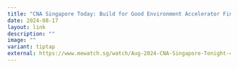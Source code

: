 ```yaml
---
title: "CNA Singapore Today: Build for Good Environment Accelerator Finale"
date: 2024-08-17
layout: link
description: ""
image: ""
variant: tiptap
external: https://www.mewatch.sg/watch/Aug-2024-CNA-Singapore-Tonight-483481
---
```

